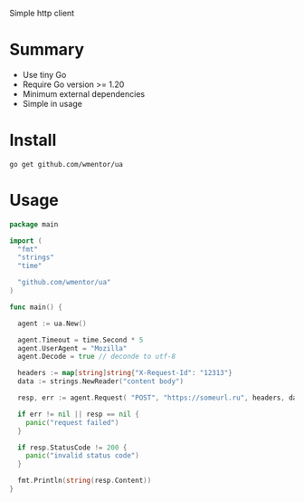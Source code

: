 Simple http client

# Summary

* Use tiny Go
* Require Go version >= 1.20
* Minimum external dependencies
* Simple in usage

# Install

```
go get github.com/wmentor/ua
```

# Usage

```go
package main

import (
  "fmt"
  "strings"
  "time"

  "github.com/wmentor/ua"
)

func main() {

  agent := ua.New()

  agent.Timeout = time.Second * 5
  agent.UserAgent = "Mozilla"
  agent.Decode = true // deconde to utf-8

  headers := map[string]string{"X-Request-Id": "12313"}
  data := strings.NewReader("content body")

  resp, err := agent.Request( "POST", "https://someurl.ru", headers, data)

  if err != nil || resp == nil {
    panic("request failed")
  }

  if resp.StatusCode != 200 {
    panic("invalid status code")
  }

  fmt.Println(string(resp.Content))
}
```
